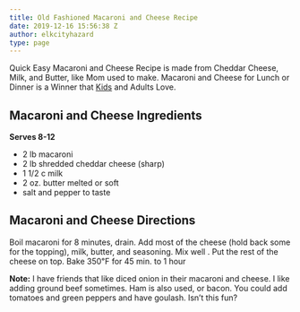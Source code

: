 ```yaml
---
title: Old Fashioned Macaroni and Cheese Recipe
date: 2019-12-16 15:56:38 Z
author: elkcityhazard
type: page
---
```


Quick Easy Macaroni and Cheese Recipe is made from Cheddar Cheese, Milk, and Butter, like Mom used to make. Macaroni and Cheese for Lunch or Dinner is a Winner that [Kids][1] and Adults Love.

## Macaroni and Cheese Ingredients

**Serves 8-12**

  * 2 lb macaroni
  * 2 lb shredded cheddar cheese (sharp)
  * 1 1/2 c milk
  * 2 oz. butter melted or soft
  * salt and pepper to taste

## Macaroni and Cheese Directions

Boil macaroni for 8 minutes, drain. Add most of the cheese (hold back some for the topping), milk, butter, and seasoning. Mix well . Put the rest of the cheese on top. Bake 350&#8457; for 45 min. to 1 hour

**Note:** I have friends that like diced onion in their macaroni and cheese. I like adding ground beef sometimes. Ham is also used, or bacon. You could add tomatoes and green peppers and have goulash. Isn&#8217;t this fun?

 [1]: /wordpress/kids-corner-recipes/